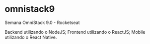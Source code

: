 # omnistack9
Semana OmniStack 9.0 - Rocketseat

Backend utilizando o NodeJS;
Frontend utilizando o ReactJS;
Mobile utilizando o React Native.
